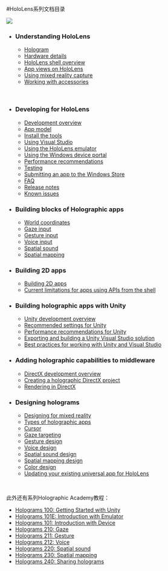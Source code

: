 #HoloLens系列文档目录

![](http://holodocs.net/wp-content/uploads/2016/06/hero-getstarted_1083x609.jpg)


<ul><li><h3 class="subtitle">Understanding HoloLens</h3><ul><li><a href="https://developer.microsoft.com/en-us/windows/holographic/hologram">Hologram</a></li><li><a href="https://developer.microsoft.com/en-us/windows/holographic/hardware_details">Hardware details</a></li><li><a href="https://developer.microsoft.com/en-us/windows/holographic/hololens_shell_overview">HoloLens shell overview</a></li><li><a href="https://developer.microsoft.com/en-us/windows/holographic/app_views_on_hololens">App views on HoloLens</a></li><li><a href="https://developer.microsoft.com/en-us/windows/holographic/using_mixed_reality_capture">Using mixed reality capture</a></li><li><a href="https://developer.microsoft.com/en-us/windows/holographic/working_with_accessories">Working with accessories</a></li></ul></li></ul><p> </p><ul><li><h3 class="subtitle">Developing for HoloLens</h3><ul class="accordion-content"><li><a href="https://developer.microsoft.com/en-us/windows/holographic/development_overview">Development overview</a></li><li><a href="https://developer.microsoft.com/en-us/windows/holographic/app_model">App model</a></li><li><a href="https://developer.microsoft.com/en-us/windows/holographic/install_the_tools">Install the tools</a></li><li><a href="https://developer.microsoft.com/en-us/windows/holographic/using_visual_studio">Using Visual Studio</a></li><li><a href="https://developer.microsoft.com/en-us/windows/holographic/using_the_hololens_emulator">Using the HoloLens emulator</a></li><li><a href="https://developer.microsoft.com/en-us/windows/holographic/using_the_windows_device_portal">Using the Windows device portal</a></li><li><a href="https://developer.microsoft.com/en-us/windows/holographic/performance_recommendations">Performance recommendations</a></li><li><a href="https://developer.microsoft.com/en-us/windows/holographic/testing">Testing</a></li><li><a href="https://developer.microsoft.com/en-us/windows/holographic/submitting_an_app_to_the_windows_store">Submitting an app to the Windows Store</a></li><li><a href="https://developer.microsoft.com/en-us/windows/holographic/faq">FAQ</a></li><li><a href="https://developer.microsoft.com/en-us/windows/holographic/release_notes">Release notes</a></li><li><a href="https://developer.microsoft.com/en-us/windows/holographic/known_issues">Known issues</a></li></ul></li><li><h3 class="subtitle">Building blocks of Holographic apps</h3><ul class="accordion-content"><li><a href="https://developer.microsoft.com/en-us/windows/holographic/coordinate_systems">World coordinates</a></li><li><a href="https://developer.microsoft.com/en-us/windows/holographic/gaze">Gaze input</a></li><li><a href="https://developer.microsoft.com/en-us/windows/holographic/gestures">Gesture input</a></li><li><a href="https://developer.microsoft.com/en-us/windows/holographic/voice_input">Voice input</a></li><li><a href="https://developer.microsoft.com/en-us/windows/holographic/spatial_sound">Spatial sound</a></li><li><a href="https://developer.microsoft.com/en-us/windows/holographic/spatial_mapping">Spatial mapping</a></li></ul></li><li><h3 class="subtitle active">Building 2D apps</h3><ul class="accordion-content"><li><a href="https://developer.microsoft.com/en-us/windows/holographic/building_2d_apps">Building 2D apps</a></li><li><a href="https://developer.microsoft.com/en-us/windows/holographic/current_limitations_for_apps_using_apis_from_the_shell">Current limitations for apps using APIs from the shell</a></li></ul></li><li><h3 class="subtitle">Building holographic apps with Unity</h3><ul class="accordion-content"><li><a href="https://developer.microsoft.com/en-us/windows/holographic/unity_development_overview">Unity development overview</a></li><li><a href="https://developer.microsoft.com/en-us/windows/holographic/recommended_settings_for_unity">Recommended settings for Unity</a></li><li><a href="https://developer.microsoft.com/en-us/windows/holographic/performance_recommendations_for_unity">Performance recommendations for Unity</a></li><li><a href="https://developer.microsoft.com/en-us/windows/holographic/exporting_and_building_a_unity_visual_studio_solution">Exporting and building a Unity Visual Studio solution</a></li><li><a href="https://developer.microsoft.com/en-us/windows/holographic/best_practices_for_working_with_unity_and_visual_studio">Best practices for working with Unity and Visual Studio</a></li></ul></li><li><h3 class="subtitle">Adding holographic capabilities to middleware</h3><ul class="accordion-content"><li><a href="https://developer.microsoft.com/en-us/windows/holographic/directx_development_overview">DirectX development overview</a></li><li><a href="https://developer.microsoft.com/en-us/windows/holographic/creating_a_holographic_directx_project">Creating a holographic DirectX project</a></li><li><a href="https://developer.microsoft.com/en-us/windows/holographic/rendering_in_directx">Rendering in DirectX</a></li></ul></li><li><h3 class="subtitle active">Designing holograms</h3><ul class="accordion-content"><li><a href="https://developer.microsoft.com/en-us/windows/holographic/designing_for_mixed_reality">Designing for mixed reality</a></li><li><a href="https://developer.microsoft.com/en-us/windows/holographic/types_of_holographic_apps">Types of holographic apps</a></li><li><a href="https://developer.microsoft.com/en-us/windows/holographic/cursors">Cursor</a></li><li><a href="https://developer.microsoft.com/en-us/windows/holographic/gaze_targeting">Gaze targeting</a></li><li><a href="https://developer.microsoft.com/en-us/windows/holographic/gesture_design">Gesture design</a></li><li><a href="https://developer.microsoft.com/en-us/windows/holographic/voice_design">Voice design</a></li><li><a href="https://developer.microsoft.com/en-us/windows/holographic/spatial_sound_design">Spatial sound design</a></li><li><a href="https://developer.microsoft.com/en-us/windows/holographic/spatial_mapping_design">Spatial mapping design</a></li><li><a href="https://developer.microsoft.com/en-us/windows/holographic/color_design">Color design</a></li><li><a href="https://developer.microsoft.com/en-us/windows/holographic/updating_your_existing_universal_app_for_hololens">Updating your existing universal app for HoloLens</a></li></ul></li></ul><p> </p><p>此外还有系列Holographic Academy教程：</p><ul><li><a href="https://developer.microsoft.com/en-us/windows/holographic/holograms_100">Holograms 100: Getting Started with Unity</a></li><li><a href="https://developer.microsoft.com/en-us/windows/holographic/holograms_101e">Holograms 101E: Introduction with Emulator</a></li><li><a href="https://developer.microsoft.com/en-us/windows/holographic/holograms_101">Holograms 101: Introduction with Device</a></li><li><a href="https://developer.microsoft.com/en-us/windows/holographic/holograms_210">Holograms 210: Gaze</a></li><li><a href="https://developer.microsoft.com/en-us/windows/holographic/holograms_211">Holograms 211: Gesture</a></li><li><a href="https://developer.microsoft.com/en-us/windows/holographic/holograms_212">Holograms 212: Voice</a></li><li><a href="https://developer.microsoft.com/en-us/windows/holographic/holograms_220">Holograms 220: Spatial sound</a></li><li><a href="https://developer.microsoft.com/en-us/windows/holographic/holograms_230">Holograms 230: Spatial mapping</a></li><li><a href="https://developer.microsoft.com/en-us/windows/holographic/holograms_240">Holograms 240: Sharing holograms</a></li></ul>

